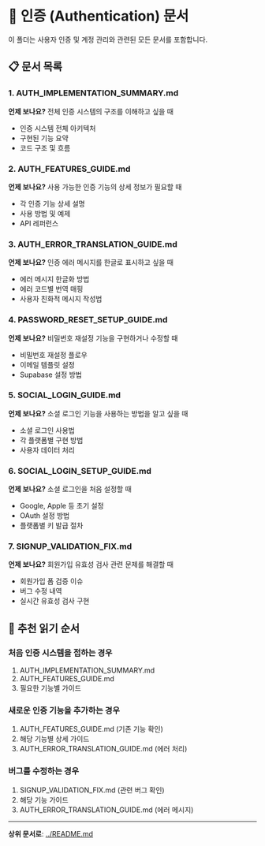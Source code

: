 # 🔐 인증 (Authentication) 문서

이 폴더는 사용자 인증 및 계정 관리와 관련된 모든 문서를 포함합니다.

## 📋 문서 목록

### 1. AUTH_IMPLEMENTATION_SUMMARY.md

**언제 보나요?** 전체 인증 시스템의 구조를 이해하고 싶을 때

- 인증 시스템 전체 아키텍처
- 구현된 기능 요약
- 코드 구조 및 흐름

### 2. AUTH_FEATURES_GUIDE.md

**언제 보나요?** 사용 가능한 인증 기능의 상세 정보가 필요할 때

- 각 인증 기능 상세 설명
- 사용 방법 및 예제
- API 레퍼런스

### 3. AUTH_ERROR_TRANSLATION_GUIDE.md

**언제 보나요?** 인증 에러 메시지를 한글로 표시하고 싶을 때

- 에러 메시지 한글화 방법
- 에러 코드별 번역 매핑
- 사용자 친화적 메시지 작성법

### 4. PASSWORD_RESET_SETUP_GUIDE.md

**언제 보나요?** 비밀번호 재설정 기능을 구현하거나 수정할 때

- 비밀번호 재설정 플로우
- 이메일 템플릿 설정
- Supabase 설정 방법

### 5. SOCIAL_LOGIN_GUIDE.md

**언제 보나요?** 소셜 로그인 기능을 사용하는 방법을 알고 싶을 때

- 소셜 로그인 사용법
- 각 플랫폼별 구현 방법
- 사용자 데이터 처리

### 6. SOCIAL_LOGIN_SETUP_GUIDE.md

**언제 보나요?** 소셜 로그인을 처음 설정할 때

- Google, Apple 등 초기 설정
- OAuth 설정 방법
- 플랫폼별 키 발급 절차

### 7. SIGNUP_VALIDATION_FIX.md

**언제 보나요?** 회원가입 유효성 검사 관련 문제를 해결할 때

- 회원가입 폼 검증 이슈
- 버그 수정 내역
- 실시간 유효성 검사 구현

## 🎯 추천 읽기 순서

### 처음 인증 시스템을 접하는 경우

1. AUTH_IMPLEMENTATION_SUMMARY.md
2. AUTH_FEATURES_GUIDE.md
3. 필요한 기능별 가이드

### 새로운 인증 기능을 추가하는 경우

1. AUTH_FEATURES_GUIDE.md (기존 기능 확인)
2. 해당 기능별 상세 가이드
3. AUTH_ERROR_TRANSLATION_GUIDE.md (에러 처리)

### 버그를 수정하는 경우

1. SIGNUP_VALIDATION_FIX.md (관련 버그 확인)
2. 해당 기능 가이드
3. AUTH_ERROR_TRANSLATION_GUIDE.md (에러 메시지)

---

**상위 문서로**: [../README.md](../README.md)
